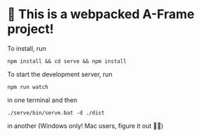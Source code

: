# 🚀 This is a webpacked A-Frame project!

To install, run

```
npm install && cd serve && npm install
```

To start the development server, run

```
npm run watch
```

in one terminal and then

```
./serve/bin/serve.bat -d ./dist
```

in another (Windows only! Mac users, figure it out 🤷‍♂️)
